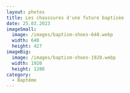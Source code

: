 ```yaml
---
layout: photos
title: Les chaussures d'une future baptisée
date: 25.03.2023
imageSmall:
  image: /images/baptism-shoes-640.webp
  width: 640
  height: 427
imageBig:
  image: /images/baptism-shoes-1920.webp
  width: 1920
  height: 1280
category:
  - Baptême
---
```

